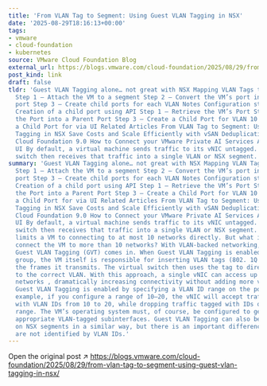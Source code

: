 ```yaml
---
title: 'From VLAN Tag to Segment: Using Guest VLAN Tagging in NSX'
date: '2025-08-29T18:16:13+00:00'
tags:
- vmware
- cloud-foundation
- kubernetes
source: VMware Cloud Foundation Blog
external_url: https://blogs.vmware.com/cloud-foundation/2025/08/29/from-vlan-tag-to-segment-using-guest-vlan-tagging-in-nsx/
post_kind: link
draft: false
tldr: 'Guest VLAN Tagging alone… not great with NSX Mapping VLAN Tags to NSX Segments
  Step 1 – Attach the VM to a segment Step 2 – Convert the VM’s port into a parent
  port Step 3 – Create child ports for each VLAN Notes Configuration steps VM Configuration
  Creation of a child port using API Step 1 – Retrieve the VM’s Port Step 2 – Convert
  the Port into a Parent Port Step 3 – Create a Child Port for VLAN 10 Creation of
  a Child Port for via UI Related Articles From VLAN Tag to Segment: Using Guest VLAN
  Tagging in NSX Save Costs and Scale Efficiently with vSAN Deduplication in VMware
  Cloud Foundation 9.0 How to Connect your VMware Private AI Services Agents to OpenWeb
  UI By default, a virtual machine sends traffic to its vNIC untagged. The virtual
  switch then receives that traffic into a single VLAN or NSX segment.'
summary: 'Guest VLAN Tagging alone… not great with NSX Mapping VLAN Tags to NSX Segments
  Step 1 – Attach the VM to a segment Step 2 – Convert the VM’s port into a parent
  port Step 3 – Create child ports for each VLAN Notes Configuration steps VM Configuration
  Creation of a child port using API Step 1 – Retrieve the VM’s Port Step 2 – Convert
  the Port into a Parent Port Step 3 – Create a Child Port for VLAN 10 Creation of
  a Child Port for via UI Related Articles From VLAN Tag to Segment: Using Guest VLAN
  Tagging in NSX Save Costs and Scale Efficiently with vSAN Deduplication in VMware
  Cloud Foundation 9.0 How to Connect your VMware Private AI Services Agents to OpenWeb
  UI By default, a virtual machine sends traffic to its vNIC untagged. The virtual
  switch then receives that traffic into a single VLAN or NSX segment. This model
  limits a VM to connecting to at most 10 networks directly. But what if we need to
  connect the VM to more than 10 networks? With VLAN-backed networking, this is where
  Guest VLAN Tagging (GVT) comes in. When Guest VLAN Tagging is enabled on a port
  group, the VM itself is responsible for inserting VLAN tags (802. 1Q C-TAGs) into
  the frames it transmits. The virtual switch then uses the tag to direct the frame
  to the correct VLAN. With this approach, a single vNIC can access up to 4,094 VLAN-backed
  networks , dramatically increasing connectivity without adding more virtual NICs.
  Guest VLAN Tagging is enabled by specifying a VLAN ID range on the port group. For
  example, if you configure a range of 10–20, the vNIC will accept traffic tagged
  with VLAN IDs from 10 to 20, while dropping traffic tagged with IDs outside that
  range. The VM’s operating system must, of course, be configured to generate the
  appropriate VLAN-tagged subinterfaces. Guest VLAN Tagging can also be configured
  on NSX segments in a similar way, but there is an important difference: NSX segments
  are not identified by VLAN IDs.'
---
```

Open the original post ↗ https://blogs.vmware.com/cloud-foundation/2025/08/29/from-vlan-tag-to-segment-using-guest-vlan-tagging-in-nsx/
